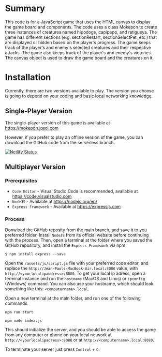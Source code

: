 # Summary
This code is for a JavaScript game that uses the HTML canvas to display the game board and components. The code uses a class Mokepon to create three instances of creatures named hipodoge, capipepo, and ratigueya. The game has different sections (e.g. sectionRestart, sectionSelectPet, etc.) that are displayed or hidden based on the player's progress. The game keeps track of the player's and enemy's selected creatures and their respective attacks. The game also keeps track of the player's and enemy's victories. The canvas object is used to draw the game board and the creatures on it.

# Installation
Currently, there are two versions available to play. The version you choose is going to depend on your coding and basic local networking knowledge.

## Single-Player Version
The single-player version of this game is available at https://mokepon.jpxoi.com

However, if you prefer to play an offline version of the game, you can download the GitHub code from the serverless branch.

[![Netlify Status](https://api.netlify.com/api/v1/badges/2c48cd98-25fb-4a15-8696-b66679e01351/deploy-status)](https://app.netlify.com/sites/mokepon-byjpxoi/deploys)

## Multiplayer Version

### Prerequisites
* `Code Editor` - Visual Studio Code is recommended, available at https://code.visualstudio.com
* `NodeJS` - Available at https://nodejs.org/en/
* `Express Framework` - Available at https://expressjs.com

### Process
Donwload the GitHub reposity from the main branch, and save it to you preferred folder. Install `NodeJS` from its official website before continuing with the process. Then, open a terminal at the folder where you saved the GitHub repository, and install the `Express Framework` via npm.

```
$ npm install express --save
```

Open the `/assets/js/script.js` file with your preferred code editor, and replace the `http://Jean-Pauls-MacBook-Air.local:8080` value, with `http://<yourlocalipaddress>:8080`. To get your local ip adress, open a terminal instance and run the `hostname` (MacOS and Linus) or `ipconfig` (Windows) command. You can also use your hostname, which should look something like this: `<computername>.local`.

Open a new terminal at the main folder, and run one of the following commands.

```
npm run start
```
```
npm node index.js
```

This should initialize the server, and you should be able to access the game from any computer or phone on your local network at `http://<yourlocalipadress>:8080` or at `http://<computername>.local:8080`.

To terminate your server just press `Control` + `C`.
